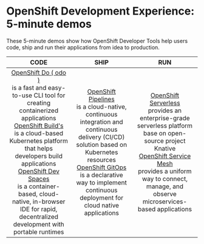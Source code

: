 # OpenShift Development Experience: 5-minute demos
These 5-minute demos show how OpenShift Developer Tools help users code, ship and run their applications from idea to production.

|                                                                                                                                                                                                                           CODE                                                                                                                                                                                                                           |                                                                                                                                                            SHIP                                                                                                                                                            |                                                                                                                                                         RUN                                                                                                                                                         |
|:--------------------------------------------------------------------------------------------------------------------------------------------------------------------------------------------------------------------------------------------------------------------------------------------------------------------------------------------------------------------------------------------------------------------------------------------------------:|:--------------------------------------------------------------------------------------------------------------------------------------------------------------------------------------------------------------------------------------------------------------------------------------------------------------------------:|:-------------------------------------------------------------------------------------------------------------------------------------------------------------------------------------------------------------------------------------------------------------------------------------------------------------------:|
| [OpenShift Do ( odo )](./01-CODE/odo/README.md) <br/> is a fast and easy-to-use CLI tool for creating containerized applications <br/>[OpenShift Build's](./01-CODE/builds/README.md)<br/> is a cloud-based Kubernetes platform that helps developers build applications <br/> [OpenShift Dev Spaces](./01-CODE/devspaces/README.md)<br/> is a container-based, cloud-native, in-browser IDE for rapid, decentralized development with portable runtimes | [OpenShift Pipelines](./02-SHIP/pipelines/README.md)<br/> is a cloud-native, continuous integration and continuous delivery (CI/CD) solution based on Kubernetes resources <br/>[OpenShift GitOps](./02-SHIP/gitops/README.md)<br/> is a declarative way to implement continuous deployment for cloud native applications  | [OpenShift Serverless](./03-RUN/serverless-serving/README.md)<br/> provides an enterprise-grade serverless platform base on open-source project Knative <br/>[OpenShift Service Mesh](./03-RUN/service-mesh/README.md)<br/> provides a uniform way to connect, manage, and observe microservices-based applications |

